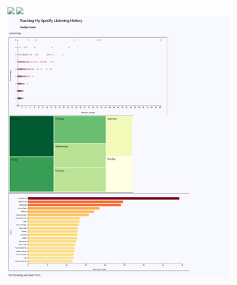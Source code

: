 <img src='../lib/assets/proj2draft.png' width='700px'>

<img src='../lib/assets/proj2draft2.png' width='700px'>

<img src='../lib/assets/screenshotnarrative.png' width='700px'>

